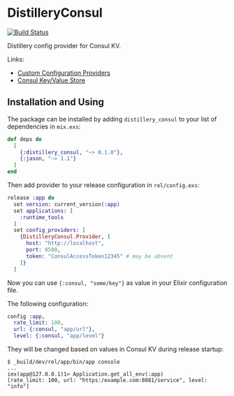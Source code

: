 # DistilleryConsul

[![Build Status](https://travis-ci.org/surik/distillery_consul.svg?branch=master)](https://travis-ci.org/surik/distillery_consul)

Distillery config provider for Consul KV.

Links:
* [Custom Configuration Providers](https://hexdocs.pm/distillery/extensibility/config_providers.html)
* [Consul Key/Value Store](https://www.consul.io/intro/getting-started/kv.html)

## Installation and Using

The package can be installed by adding `distillery_consul` to your list of dependencies in `mix.exs`:

```elixir
def deps do
  [
    {:distillery_consul, "~> 0.1.0"},
    {:jason, "~> 1.1"}
  ]
end
```

Then add provider to your release configuration in `rel/config.exs`:

```elixir
release :app do
  set version: current_version(:app)
  set applications: [
    :runtime_tools
  ]
  set config_providers: [
    {DistilleryConsul.Provider, [
      host: "http://localhost", 
      port: 8500, 
      token: "ConsulAccessToken12345" # may be absent
    ]}
  ]
```

Now you can use `{:consul, "some/key"}` as value in your Elixir configuration file.

The following configuration:

```elixir
config :app, 
  rate_limit: 100,
  url: {:consul, "app/url"},
  level: {:consul, "app/level"}
```

They will be changed based on values in Consul KV during release startup:

```
$ _build/dev/rel/app/bin/app console
...
iex(app@127.0.0.1)1> Application.get_all_env(:app)
[rate_limit: 100, url: "https:/example.com:8081/service", level: "info"]
```
